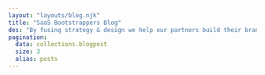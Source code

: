 ```yaml
---
layout: "layouts/blog.njk"
title: "SaaS Bootstrappers Blog"
des: "By fusing strategy & design we help our partners build their brands, drive business, & stand out from the noise in saturated markets! Follow our blog for the latest case studies and projects."
pagination:
  data: collections.blogpost
  size: 3
  alias: posts
---
```


